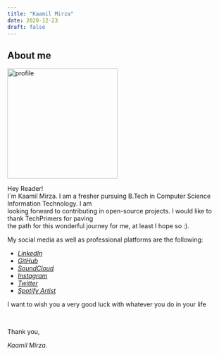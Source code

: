 ```yaml
---
title: "Kaamil Mirza"
date: 2020-12-23
draft: false
---
```


## About me
<img src="https://instagram.fhyd10-1.fna.fbcdn.net/v/t51.2885-19/s320x320/80740552_2306096946349425_3150883713101856768_n.jpg?_nc_ht=instagram.fhyd10-1.fna.fbcdn.net&_nc_ohc=7YfI8tVzkL0AX8JKZTY&tp=1&oh=c68fcac5e055bfc569a1ce1a178e86bd&oe=600CB6C1" alt="profile" width="250"/>

Hey Reader!
<br />
I`m Kaamil Mirza. I am a fresher pursuing B.Tech in Computer Science
Information Technology. I am <br />
looking forward to contributing in open-source projects.
I would like to thank TechPrimers for paving <br /> the path for this
wonderful journey for me, at least I hope so :).

My social media as well as professional platforms are the following:

<a href="https://twitter.com/MirzaKaamil" class="fa fa-twitter"></a>
<a href="https://github.com/kaamilmirza" class="fa fa-github"></a>
<a href="https://www.instagram.com/kaamilmirza/" class="fa fa-instagram"></a>
<a href="https://soundcloud.com/kaamilmirza" class="fa fa-soundcloud"></a>
<a href="https://open.spotify.com/artist/1S1kcCUo0mTi1R4tIyJa6m" class="fa fa-spotify"></a>

* [*LinkedIn*](https://in.linkedin.com/in/kaamil-mirza)
* [*GitHub*](https://github.com/kaamilmirza)
* [*SoundCloud*](https://www.facebook.com/kaamimlmirza)
* [*Instagram*](https://www.instagram.com/kaamilmirza/)
* [*Twitter*](https://twitter.com/MirzaKaamil)
* [*Spotify Artist*](https://open.spotify.com/artist/1S1kcCUo0mTi1R4tIyJa6m)



<!-- Add icon library -->
<link rel="stylesheet" href="https://cdnjs.cloudflare.com/ajax/libs/font-awesome/4.7.0/css/font-awesome.min.css">




I want to wish you a very good luck with whatever you do in your life <br />



<br />

Thank you,

*Kaamil Mirza*.